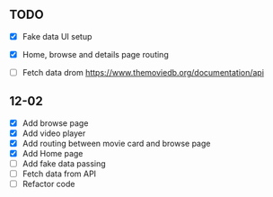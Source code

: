 ## TODO

- [x] Fake data UI setup
- [x] Home, browse and details page routing
- [ ] Fetch data drom https://www.themoviedb.org/documentation/api


## 12-02

- [x] Add browse page
- [x] Add video player
- [x] Add routing between movie card and browse page
- [x] Add Home page
- [ ] Add fake data passing
- [ ] Fetch data from API
- [ ] Refactor code

